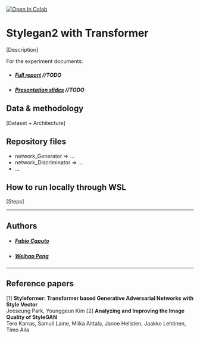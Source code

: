 <a href="https://colab.research.google.com/drive/1exy4kS-OdsHHA_yY9dzOjQCzAkz--6q6?authuser=4#scrollTo=V5Xado9PNS74" target="_parent"><img src="https://colab.research.google.com/assets/colab-badge.svg" alt="Open In Colab"/></a>
# Stylegan2 with Transformer

[Description]

For the experiment documents:
* ##### [Full report](./docs/report.pdf) //TODO
* ##### [Presentation slides](./docs/slides.pdf) //TODO


## Data & methodology
[Dataset + Architecture]

## Repository files
- network_Generator => ...
- network_Discriminator => ...
- ...

## How to run locally through WSL

[Steps]

---
## Authors
* ##### [Fabio Caputo](https://it.linkedin.com/in/fabio-caputo-41163b171)
* ##### [Weihao Peng](https://it.linkedin.com/in/weihao-peng-a872b320a)
---
## Reference papers

[1] **Styleformer: Transformer based Generative Adversarial Networks with Style Vector**  
Jeeseung Park, Younggeun Kim
[2] **Analyzing and Improving the Image Quality of StyleGAN**  
Tero Karras, Samuli Laine, Miika Aittala, Janne Hellsten, Jaakko Lehtinen, Timo Aila
